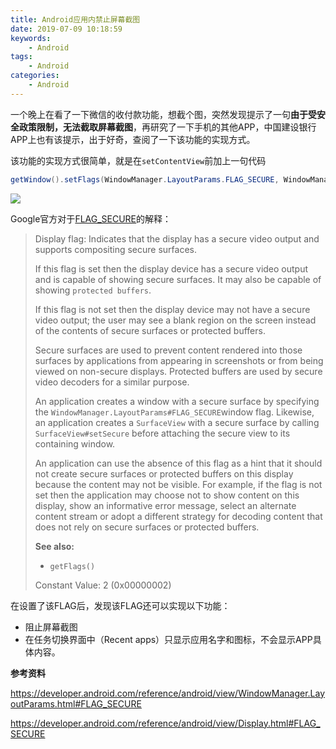 ```yaml
---
title: Android应用内禁止屏幕截图
date: 2019-07-09 10:18:59
keywords:
    - Android
tags:
    - Android
categories:
    - Android
---
```


一个晚上在看了一下微信的收付款功能，想截个图，突然发现提示了一句**由于受安全政策限制，无法截取屏幕截图**，再研究了一下手机的其他APP，中国建设银行APP上也有该提示，出于好奇，查阅了一下该功能的实现方式。

<!-- more -->

该功能的实现方式很简单，就是在`setContentView`前加上一句代码

``` java
getWindow().setFlags(WindowManager.LayoutParams.FLAG_SECURE, WindowManager.LayoutParams.FLAG_SECURE);
```

![](demo.jpeg)

Google官方对于[FLAG_SECURE](https://developer.android.com/reference/android/view/WindowManager.LayoutParams.html#FLAG_SECURE)的解释：

>Display flag: Indicates that the display has a secure video output and supports compositing secure surfaces.
>
>If this flag is set then the display device has a secure video output and is capable of showing secure surfaces. It may also be capable of showing `protected buffers`.
>
>If this flag is not set then the display device may not have a secure video output; the user may see a blank region on the screen instead of the contents of secure surfaces or protected buffers.
>
>Secure surfaces are used to prevent content rendered into those surfaces by applications from appearing in screenshots or from being viewed on non-secure displays. Protected buffers are used by secure video decoders for a similar purpose.
>
>An application creates a window with a secure surface by specifying the `WindowManager.LayoutParams#FLAG_SECURE`window flag. Likewise, an application creates a `SurfaceView` with a secure surface by calling `SurfaceView#setSecure` before attaching the secure view to its containing window.
>
>An application can use the absence of this flag as a hint that it should not create secure surfaces or protected buffers on this display because the content may not be visible. For example, if the flag is not set then the application may choose not to show content on this display, show an informative error message, select an alternate content stream or adopt a different strategy for decoding content that does not rely on secure surfaces or protected buffers.
>
>**See also:**
>
>- `getFlags()`
>
>Constant Value: 2 (0x00000002)

在设置了该FLAG后，发现该FLAG还可以实现以下功能：

- 阻止屏幕截图
- 在任务切换界面中（Recent apps）只显示应用名字和图标，不会显示APP具体内容。

**参考资料**

https://developer.android.com/reference/android/view/WindowManager.LayoutParams.html#FLAG_SECURE

https://developer.android.com/reference/android/view/Display.html#FLAG_SECURE